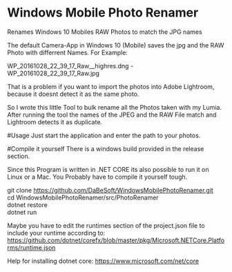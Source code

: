   
# Windows Mobile Photo Renamer
Renames Windows 10 Mobiles RAW Photos to match the JPG names

The default Camera-App in Windows 10 (Mobile) saves the jpg and the RAW Photo with differrent Names. For Example:

WP_20161028_22_39_17_Raw__highres.dng - WP_20161028_22_39_17_Raw.jpg

That is a problem if you want to import the photos into Adobe Lightroom, because it doesnt detect it as the same photo.

So I wrote this little Tool to bulk rename all the Photos taken with my Lumia. After running the tool the names of the JPEG and the RAW File match and Lightroom detects it as duplicate.

#Usage
Just start the application and enter the path to your photos.

#Compile it yourself
There is a windows build provided in the release section.

Since this Program is written in .NET CORE its also possible to run it on Linux or a Mac. You Probably have to compile it yourself tough.

git clone https://github.com/DaBeSoft/WindowsMobilePhotoRenamer.git  
cd WindowsMobilePhotoRenamer/src/PhotoRenamer  
dotnet restore  
dotnet run  

Maybe you have to edit the runtimes section of the project.json file to include your runtime according to:   https://github.com/dotnet/corefx/blob/master/pkg/Microsoft.NETCore.Platforms/runtime.json

Help for installing dotnet core: https://www.microsoft.com/net/core
